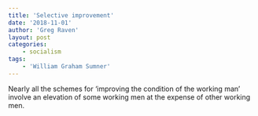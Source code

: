 ```yaml
---
title: 'Selective improvement'
date: '2018-11-01'
author: 'Greg Raven'
layout: post
categories:
    - socialism
tags:
    - 'William Graham Sumner'
---
```


Nearly all the schemes for ‘improving the condition of the working man’ involve an elevation of some working men at the expense of other working men.
